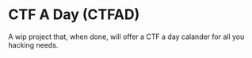 # CTF A Day (CTFAD)

A wip project that, when done, will offer a CTF a day calander for all you hacking needs.
